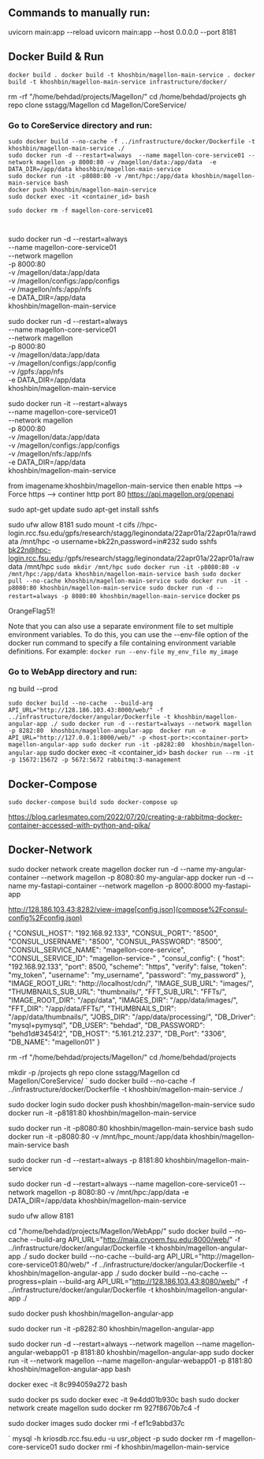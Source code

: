 
## Commands to manually run:
uvicorn main:app --reload
uvicorn main:app --host 0.0.0.0 --port 8181

## Docker Build & Run
`docker build .
docker build -t khoshbin/magellon-main-service .
docker build -t khoshbin/magellon-main-service infrastructure/docker/
`


rm -rf "/home/behdad/projects/Magellon/"
cd /home/behdad/projects
gh repo clone sstagg/Magellon
cd Magellon/CoreService/
### Go to CoreService directory and run:
```
sudo docker build --no-cache -f ../infrastructure/docker/Dockerfile -t khoshbin/magellon-main-service ./
sudo docker run -d --restart=always  --name magellon-core-service01 --network magellon -p 8000:80 -v /magellon/data:/app/data  -e DATA_DIR=/app/data khoshbin/magellon-main-service
sudo docker run -it -p8080:80 -v /mnt/hpc:/app/data khoshbin/magellon-main-service bash
docker push khoshbin/magellon-main-service
sudo docker exec -it <container_id> bash

sudo docker rm -f magellon-core-service01



```
sudo docker run -d --restart=always \
--name magellon-core-service01 \
--network magellon \
-p 8000:80 \
-v /magellon/data:/app/data \
-v /magellon/configs:/app/configs \
-v /magellon/nfs:/app/nfs \
-e DATA_DIR=/app/data \
khoshbin/magellon-main-service


sudo docker run -d --restart=always \
--name magellon-core-service01 \
--network magellon \
-p 8000:80 \
-v /magellon/data:/app/data \
-v /magellon/configs:/app/config \
-v /gpfs:/app/nfs \
-e DATA_DIR=/app/data \
khoshbin/magellon-main-service



sudo docker run -it --restart=always \
--name magellon-core-service01 \
--network magellon \
-p 8000:80 \
-v /magellon/data:/app/data \
-v /magellon/configs:/app/configs \
-v /magellon/nfs:/app/nfs \
-e DATA_DIR=/app/data \
khoshbin/magellon-main-service




from imagename:khoshbin/magellon-main-service
then enable https --> Force https --> continer http port 80
https://api.magellon.org/openapi



sudo apt-get update
sudo apt-get install sshfs

sudo ufw allow 8181
sudo mount -t cifs //hpc-login.rcc.fsu.edu/gpfs/research/stagg/leginondata/22apr01a/22apr01a/rawdata /mnt/hpc -o username=bk22n,password=in#232
sudo sshfs bk22n@hpc-login.rcc.fsu.edu:/gpfs/research/stagg/leginondata/22apr01a/22apr01a/rawdata /mnt/hpc
`
sudo mkdir /mnt/hpc
sudo docker run -it -p8080:80 -v /mnt/hpc:/app/data khoshbin/magellon-main-service bash
sudo docker pull --no-cache khoshbin/magellon-main-service
sudo docker run -it -p8080:80 khoshbin/magellon-main-service
sudo docker run -d --restart=always -p 8080:80 khoshbin/magellon-main-service
`
docker ps


OrangeFlag51!

Note that you can also use a separate environment file to set multiple environment variables. To do this, you can use the --env-file option of the docker run command to specify a file containing environment variable definitions. For example:
`docker run --env-file my_env_file my_image`
### Go to WebApp directory and run:

ng build --prod

`
sudo docker build --no-cache  --build-arg API_URL="http://128.186.103.43:8000/web/" -f ../infrastructure/docker/angular/Dockerfile -t khoshbin/magellon-angular-app ./
sudo docker run -d --restart=always --network magellon  -p 8282:80  khoshbin/magellon-angular-app 
docker run -e API_URL="http://127.0.0.1:8000/web/" -p <host-port>:<container-port> magellon-angular-app
sudo docker run -it -p8282:80  khoshbin/magellon-angular-app
`
sudo docker exec -it <container_id> bash
`docker run --rm -it -p 15672:15672 -p 5672:5672 rabbitmq:3-management`

## Docker-Compose
`sudo docker-compose build
sudo docker-compose up`


https://blog.carlesmateo.com/2022/07/20/creating-a-rabbitmq-docker-container-accessed-with-python-and-pika/

## Docker-Network
sudo docker network create magellon
docker run -d --name my-angular-container --network magellon -p 8080:80 my-angular-app
docker run -d --name my-fastapi-container --network magellon -p 8000:8000 my-fastapi-app

http://128.186.103.43:8282/view-image[config.json](compose%2Fconsul-config%2Fconfig.json)


{
"CONSUL_HOST": "192.168.92.133",
"CONSUL_PORT": "8500",
"CONSUL_USERNAME": "8500",
"CONSUL_PASSWORD": "8500",
"CONSUL_SERVICE_NAME": "magellon-core-service",
"CONSUL_SERVICE_ID": "magellon-service-" ,
"consul_config": {
"host": "192.168.92.133",
"port": 8500,
"scheme": "https",
"verify": false,
"token": "my_token",
"username": "my_username",
"password": "my_password"
},
"IMAGE_ROOT_URL": "http://localhost/cdn/",
"IMAGE_SUB_URL": "images/",
"THUMBNAILS_SUB_URL": "thumbnails/",
"FFT_SUB_URL": "FFTs/",
"IMAGE_ROOT_DIR": "/app/data",
"IMAGES_DIR": "/app/data/images/",
"FFT_DIR": "/app/data/FFTs/",
"THUMBNAILS_DIR": "/app/data/thumbnails/",
"JOBS_DIR": "/app/data/processing/",
"DB_Driver": "mysql+pymysql",
"DB_USER": "behdad",
"DB_PASSWORD": "behd1d#3454!2",
"DB_HOST": "5.161.212.237",
"DB_Port": "3306",
"DB_NAME": "magellon01"
}


rm -rf "/home/behdad/projects/Magellon/"
cd /home/behdad/projects

mkdir -p /projects
gh repo clone sstagg/Magellon
cd Magellon/CoreService/
`
sudo docker build --no-cache -f ../infrastructure/docker/Dockerfile -t khoshbin/magellon-main-service ./

sudo docker login
sudo docker push khoshbin/magellon-main-service
sudo docker run -it -p8181:80 khoshbin/magellon-main-service

sudo docker run -it -p8080:80  khoshbin/magellon-main-service bash
sudo docker run -it -p8080:80 -v /mnt/hpc_mount:/app/data khoshbin/magellon-main-service bash

sudo docker run -d --restart=always -p 8181:80 khoshbin/magellon-main-service


sudo docker run -d --restart=always  --name magellon-core-service01 --network magellon -p 8080:80 -v /mnt/hpc:/app/data  -e DATA_DIR=/app/data khoshbin/magellon-main-service

sudo ufw allow 8181

cd "/home/behdad/projects/Magellon/WebApp/"
sudo docker build --no-cache  --build-arg API_URL="http://maia.cryoem.fsu.edu:8000/web/" -f ../infrastructure/docker/angular/Dockerfile -t khoshbin/magellon-angular-app ./
sudo docker build --no-cache  --build-arg API_URL="http://magellon-core-service01:80/web/" -f ../infrastructure/docker/angular/Dockerfile -t khoshbin/magellon-angular-app ./
sudo docker build --no-cache --progress=plain  --build-arg API_URL="http://128.186.103.43:8080/web/" -f ../infrastructure/docker/angular/Dockerfile -t khoshbin/magellon-angular-app ./

sudo docker push khoshbin/magellon-angular-app

sudo docker run -it -p8282:80  khoshbin/magellon-angular-app

sudo docker run -d --restart=always --network magellon  --name magellon-angular-webapp01 -p 8181:80  khoshbin/magellon-angular-app
sudo docker run -it --network magellon  --name magellon-angular-webapp01  -p 8181:80  khoshbin/magellon-angular-app bash

docker exec -it 8c994059a272 bash

sudo docker ps
sudo docker exec -it 9e4dd01b930c bash
sudo docker network create magellon
sudo docker rm 927f8670b7c4 -f

sudo docker images
sudo docker rmi -f ef1c9abbd37c


`
mysql -h kriosdb.rcc.fsu.edu -u usr_object -p
sudo docker rm -f magellon-core-service01
sudo docker rmi -f khoshbin/magellon-main-service





